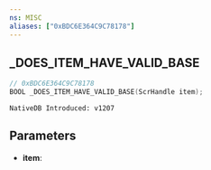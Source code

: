 ```yaml
---
ns: MISC
aliases: ["0xBDC6E364C9C78178"]
---
```

## _DOES_ITEM_HAVE_VALID_BASE

```c
// 0xBDC6E364C9C78178
BOOL _DOES_ITEM_HAVE_VALID_BASE(ScrHandle item);
```

```
NativeDB Introduced: v1207
```

## Parameters
* **item**:

